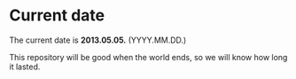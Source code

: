# Current date

The current date is **2013.05.05.** (YYYY.MM.DD.)

This repository will be good when the world ends, so we will know how long it lasted.